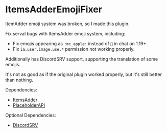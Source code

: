 # ItemsAdderEmojiFixer

ItemAdder emoji system was broken, so I made this plugin.

Fix serval bugs with ItemsAdder emoji system, including:
- Fix emojis appearing as `:mc_apple:` instead of `🍎` in chat on 1.19+.
- Fix `ia.user.image.use.*` permission not working properly.

Additionally has DiscordSRV support, supporting the translation of some emojis.

It's not as good as if the original plugin worked properly, but it's still better than nothing.

Dependencies:
- [ItemsAdder](https://www.spigotmc.org/resources/%E2%9C%A8itemsadder%E2%AD%90emotes-mobs-items-armors-hud-gui-emojis-blocks-wings-hats-liquids.73355/)
- [PlaceholderAPI](https://www.spigotmc.org/resources/placeholderapi.6245/)

Optional Dependencies:
- [DiscordSRV](https://www.spigotmc.org/resources/discordsrv.18494/)

